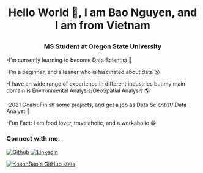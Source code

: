 # <p align="center"> Hello World 👋, I am Bao Nguyen, and I am from Vietnam </p> 

### <p align="center"> MS Student at Oregon State University </p> 



-I’m currently learning to become Data Scientist 🌱

-I’m a beginner, and a leaner who is fascinated about data 😮

-I have an wide range of experience in different industries but my main domain is Environmental Analysis/GeoSpatial Analysis 🌎

-2021 Goals: Finish some projects, and get a job as Data Scientist/ Data Analyst 🌻

-Fun Fact: I am food lover, travelaholic, and a workaholic  😀





### Connect with me:
[![Github](https://img.shields.io/badge/GitHub-100000?style=for-the-badge&logo=github&logoColor=white)](https://github.com/Khanhbao8695)
[![Linkedin](https://img.shields.io/badge/LinkedIn-0077B5?style=for-the-badge&logo=linkedin&logoColor=white)](https://www.linkedin.com/in/khanhbaonguyen8695/)




[![KhanhBao's GitHub stats](https://github-readme-stats.vercel.app/api?username=Khanhbao8695)](https://github.com/anuraghazra/github-readme-stats)






